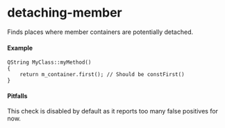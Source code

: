 # detaching-member

Finds places where member containers are potentially detached.

#### Example
```
QString MyClass::myMethod()
{
    return m_container.first(); // Should be constFirst()
}
```

#### Pitfalls
This check is disabled by default as it reports too many false positives for now.
